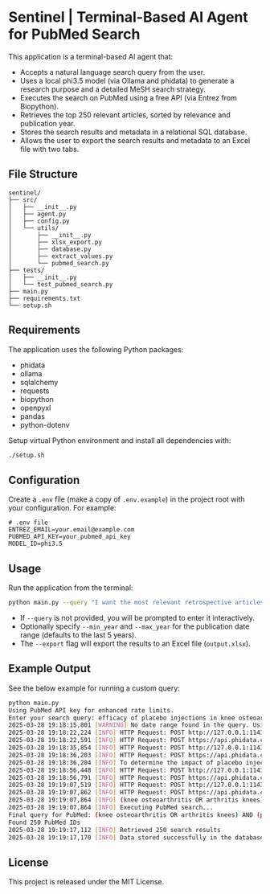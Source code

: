 # Sentinel | Terminal-Based AI Agent for PubMed Search

This application is a terminal-based AI agent that:

- Accepts a natural language search query from the user.
- Uses a local phi3.5 model (via Ollama and phidata) to generate a research purpose and a detailed MeSH search strategy.
- Executes the search on PubMed using a free API (via Entrez from Biopython).
- Retrieves the top 250 relevant articles, sorted by relevance and publication year.
- Stores the search results and metadata in a relational SQL database.
- Allows the user to export the search results and metadata to an Excel file with two tabs.

## File Structure

```plaintext
sentinel/
├── src/
│   ├── __init__.py
│   ├── agent.py
│   ├── config.py
│   └── utils/
│       ├── __init__.py
│       ├── xlsx_export.py
│       ├── database.py
│       ├── extract_values.py
│       └── pubmed_search.py
├── tests/
│   ├── __init__.py
│   └── test_pubmed_search.py
├── main.py
├── requirements.txt
└── setup.sh
```

## Requirements

The application uses the following Python packages:

- phidata
- ollama
- sqlalchemy
- requests
- biopython
- openpyxl
- pandas
- python-dotenv

Setup virtual Python environment and install all dependencies with:

```bash
./setup.sh
```

## Configuration

Create a `.env` file (make a copy of `.env.example`) in the project root with your configuration. For example:

```dotenv
# .env file
ENTREZ_EMAIL=your.email@example.com
PUBMED_API_KEY=your_pubmed_api_key
MODEL_ID=phi3.5
```

## Usage

Run the application from the terminal:

```bash
python main.py --query "I want the most relevant retrospective articles for knee osteoarthritis patients treated with placebo between 2000 and 2025" --export
```

- If `--query` is not provided, you will be prompted to enter it interactively.
- Optionally specify `--min_year` and `--max_year` for the publication date range (defaults to the last 5 years).
- The `--export` flag will export the results to an Excel file (`output.xlsx`).

## Example Output

See the below example for running a custom query:

```bash
python main.py
Using PubMed API key for enhanced rate limits.
Enter your search query: efficacy of placebo injections in knee osteoarthritis patients
2025-03-28 19:18:15,801 [WARNING] No date range found in the query. Using default values.
2025-03-28 19:18:22,224 [INFO] HTTP Request: POST http://127.0.0.1:11434/api/chat "HTTP/1.1 200 OK"
2025-03-28 19:18:22,591 [INFO] HTTP Request: POST https://api.phidata.com/v1/telemetry/agent/run/create "HTTP/1.1 200 OK"
2025-03-28 19:18:35,854 [INFO] HTTP Request: POST http://127.0.0.1:11434/api/chat "HTTP/1.1 200 OK"
2025-03-28 19:18:36,203 [INFO] HTTP Request: POST https://api.phidata.com/v1/telemetry/agent/run/create "HTTP/1.1 200 OK"
2025-03-28 19:18:36,204 [INFO] To determine the impact of placebo injections on symptom relief and quality of life improvement for patients with knee osteoarthritis.
2025-03-28 19:18:56,448 [INFO] HTTP Request: POST http://127.0.0.1:11434/api/chat "HTTP/1.1 200 OK"
2025-03-28 19:18:56,791 [INFO] HTTP Request: POST https://api.phidata.com/v1/telemetry/agent/run/create "HTTP/1.1 200 OK"
2025-03-28 19:19:07,519 [INFO] HTTP Request: POST http://127.0.0.1:11434/api/chat "HTTP/1.1 200 OK"
2025-03-28 19:19:07,862 [INFO] HTTP Request: POST https://api.phidata.com/v1/telemetry/agent/run/create "HTTP/1.1 200 OK"
2025-03-28 19:19:07,864 [INFO] (knee osteoarthritis OR arthritis knees) AND (placebo injection NOT actual medication) AND symptom relief OR quality of life improvement
2025-03-28 19:19:07,864 [INFO] Executing PubMed search...
Final query for PubMed: (knee osteoarthritis OR arthritis knees) AND (placebo injection NOT actual medication) AND symptom relief OR quality of life improvement AND "2020/01/01"[dp] : "2025/12/31"[dp]
Found 250 PubMed IDs
2025-03-28 19:19:17,112 [INFO] Retrieved 250 search results
2025-03-28 19:19:17,170 [INFO] Data stored successfully in the database.
```

## License

This project is released under the MIT License.
